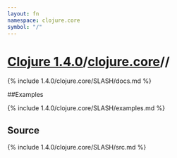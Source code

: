 ```yaml
---
layout: fn
namespace: clojure.core
symbol: "/"
---
```


# [Clojure 1.4.0](../../)/[clojure.core](../)//

{% include 1.4.0/clojure.core/SLASH/docs.md %}

##Examples

{% include 1.4.0/clojure.core/SLASH/examples.md %}
## Source
{% include 1.4.0/clojure.core/SLASH/src.md %}

